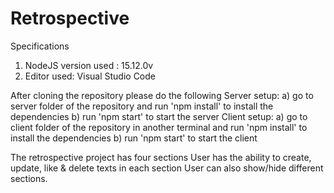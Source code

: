 # Retrospective

Specifications
1. NodeJS version used : 15.12.0v
2. Editor used: Visual Studio Code

After cloning the repository please do the following
  Server setup:
  a)  go to server folder of the repository and run 'npm install' to install the dependencies
  b)  run 'npm start' to start the server
 Client setup:
  a) go to client folder of the repository in another terminal and run 'npm install' to install the dependencies
  b) run 'npm start' to start the client
  
  The retrospective project has four sections
  User has the ability to create, update, like & delete texts in each section
  User can also show/hide different sections.
  
  
 
  
